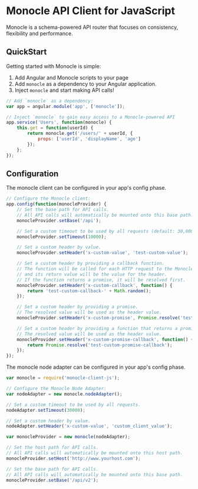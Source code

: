 Monocle API Client for JavaScript
=================================

Monocle is a schema-powered API router that focuses on consistency, flexibility and performance.

QuickStart
----------

Getting started with Monocle is simple:


1. Add Angular and Monocle scripts to your page
2. Add `monocle` as a dependency to your Angular application.
3. Inject `monocle` and start making API calls!

```js
// Add `monocle` as a dependency:
var app = angular.module('app', ['monocle']);

// Inject `monocle` to gain easy access to a Monocle-powered API
app.service('Users', function(monocle) {
    this.get = function(userId) {
        return monocle.get('/users/' + userId, {
            props: ['userId', 'displayName', 'age']
        });
    };
});
```

Configuration
-------------

The monocle client can be configured in your app's config phase.

```js
// Configure the Monocle client:
app.config(function(monocleProvider) {
    // Set the base path for API calls.
    // All API calls will automatically be mounted onto this base path.
    monocleProvider.setBase('/api');

    // Set a custom timeout to be used by all requests (default: 30,000ms).
    monocleProvider.setTimeout(10000);

    // Set a custom header by value.
    monocleProvider.setHeader('x-custom-value', 'test-custom-value');

    // Set a custom header by providing a callback function.
    // The function will be called for each HTTP request to the Monocle server,
    // and its return value will be the value for the header.
    // If the function returns a promise, it will be resolved first.
    monocleProvider.setHeader('x-custom-callback', function() {
        return 'test-custom-callback-' + Math.random();
    });

    // Set a custom header by providing a promise.
    // The resolved value will be used as the header value.
    monocleProvider.setHeader('x-custom-promise', Promise.resolve('test-custom-promise'));

    // Set a custom header by providing a function that returns a promise.
    // The resolved value will be used as the header value.
    monocleProvider.setHeader('x-custom-promise-callback', function() {
        return Promise.resolve('test-custom-promise-callback');
    });
});
```

The monocle node adapter can be configured in your app's config phase.

```js
var monocle = require('monocle-client-js');

// Configure the Monocle Node Adapter:
var nodeAdapter = new monocle.nodeAdapter();

// Set a custom timeout to be used by all requests.
nodeAdapter.setTimeout(30000);

// Set a custom header by value.
nodeAdapter.setHeader('x-custom-value', 'custom_client_value');

var monocleProvider = new monocle(nodeAdapter);

// Set the host path for API calls.
// All API calls will automatically be mounted onto this host path.
monocleProvider.setHost('http://www.yourhost.com');

// Set the base path for API calls.
// All API calls will automatically be mounted onto this base path.
monocleProvider.setBase('/api/v2');
```
